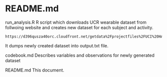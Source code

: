 README.md	
===================


run_analysis.R 
	R script which downloads UCR wearable dataset from follwoing website and creates new dataset for each subject and activity. 	
	
	https://d396qusza40orc.cloudfront.net/getdata%2Fprojectfiles%2FUCI%20HAR%20Dataset.zip 
	
It dumps newly created dataset into output.txt file. 
	
codebook.md
	Describes variables and observations for newly generated dataset
	
README.md
	This document. 
